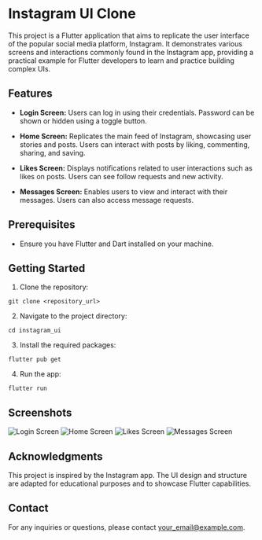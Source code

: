 # Instagram UI Clone

This project is a Flutter application that aims to replicate the user interface of the popular social media platform, Instagram. It demonstrates various screens and interactions commonly found in the Instagram app, providing a practical example for Flutter developers to learn and practice building complex UIs.

## Features

- **Login Screen:** Users can log in using their credentials. Password can be shown or hidden using a toggle button.

- **Home Screen:** Replicates the main feed of Instagram, showcasing user stories and posts. Users can interact with posts by liking, commenting, sharing, and saving.

- **Likes Screen:** Displays notifications related to user interactions such as likes on posts. Users can see follow requests and new activity.

- **Messages Screen:** Enables users to view and interact with their messages. Users can also access message requests.

## Prerequisites

- Ensure you have Flutter and Dart installed on your machine.

## Getting Started

1. Clone the repository:

```
git clone <repository_url>
```

2. Navigate to the project directory:

```
cd instagram_ui
```

3. Install the required packages:

```
flutter pub get
```

4. Run the app:

```
flutter run
```

## Screenshots

![Login Screen](screenshots/login_screen.png)
![Home Screen](screenshots/home_screen.png)
![Likes Screen](screenshots/likes_screen.png)
![Messages Screen](screenshots/messages_screen.png)

## Acknowledgments

This project is inspired by the Instagram app. The UI design and structure are adapted for educational purposes and to showcase Flutter capabilities.

## Contact

For any inquiries or questions, please contact [your_email@example.com](mailto:zubi1647@gmail.com).

